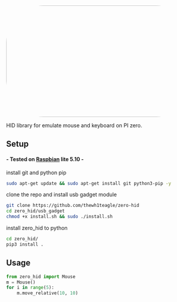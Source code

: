 <img src="https://user-images.githubusercontent.com/61390950/140584361-70f33e1e-9b87-4901-9f34-1a4a2fd876fc.png" style="width: 550px; height: 300px; border-radius: 100px">

HID library for emulate mouse and keyboard on PI zero.

## Setup
#### - Tested on [Raspbian](https://www.raspberrypi.com/software/operating-systems/#raspberry-pi-os-32-bit) lite 5.10 -
install git and python pip
```bash
sudo apt-get update && sudo apt-get install git python3-pip -y
```
clone the repo and install usb gadget module
```bash
git clone https://github.com/thewh1teagle/zero-hid
cd zero_hid/usb_gadget
chmod +x install.sh && sudo ./install.sh
```
install zero_hid to python
```bash
cd zero_hid/
pip3 install .
```

## Usage
```python
from zero_hid import Mouse
m = Mouse()
for i in range(5):
    m.move_relative(10, 10)
```
